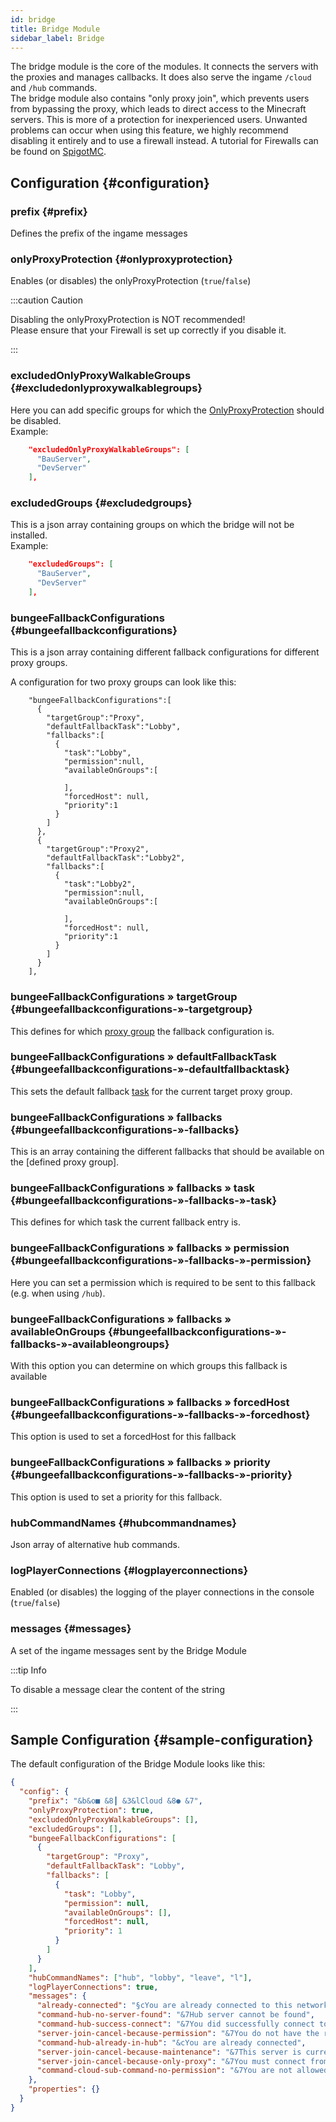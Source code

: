 ```yaml
---
id: bridge
title: Bridge Module
sidebar_label: Bridge
---
```


The bridge module is the core of the modules. It connects the servers with the proxies and manages callbacks. It does also serve the ingame `/cloud` and `/hub` commands.  
The bridge module also contains "only proxy join", which prevents users from bypassing the proxy, which leads to direct access to the Minecraft servers. This is more of a protection for inexperienced users. Unwanted problems can occur when using this feature, we highly recommend disabling it entirely and to use a firewall instead. A tutorial for Firewalls can be found on [SpigotMC](https://www.spigotmc.org/wiki/firewall-guide/).

## Configuration {#configuration}

### prefix {#prefix}

Defines the prefix of the ingame messages

### onlyProxyProtection {#onlyproxyprotection}

Enables (or disables) the onlyProxyProtection (`true`/`false`)

:::caution Caution

Disabling the onlyProxyProtection is NOT recommended!  
Please ensure that your Firewall is set up correctly if you disable it.

:::

### excludedOnlyProxyWalkableGroups {#excludedonlyproxywalkablegroups}

Here you can add specific groups for which the [OnlyProxyProtection](#onlyproxyprotection) should be disabled.  
Example:

```json
    "excludedOnlyProxyWalkableGroups": [
      "BauServer",
      "DevServer"
    ],
```

### excludedGroups {#excludedgroups}

This is a json array containing groups on which the bridge will not be installed.  
Example:

```json
    "excludedGroups": [
      "BauServer",
      "DevServer"
    ],
```

### bungeeFallbackConfigurations {#bungeefallbackconfigurations}

This is a json array containing different fallback configurations for different proxy groups.

A configuration for two proxy groups can look like this:

```
    "bungeeFallbackConfigurations":[
      {
        "targetGroup":"Proxy",
        "defaultFallbackTask":"Lobby",
        "fallbacks":[
          {
            "task":"Lobby",
            "permission":null,
            "availableOnGroups":[

            ],
            "forcedHost": null,
            "priority":1
          }
        ]
      },
      {
        "targetGroup":"Proxy2",
        "defaultFallbackTask":"Lobby2",
        "fallbacks":[
          {
            "task":"Lobby2",
            "permission":null,
            "availableOnGroups":[

            ],
            "forcedHost": null,
            "priority":1
          }
        ]
      }
    ],
```

### bungeeFallbackConfigurations » targetGroup {#bungeefallbackconfigurations-»-targetgroup}

This defines for which [proxy group](../components/groups.md) the fallback configuration is.

### bungeeFallbackConfigurations » defaultFallbackTask {#bungeefallbackconfigurations-»-defaultfallbacktask}

This sets the default fallback [task](../components/tasks.md) for the current target proxy group.

### bungeeFallbackConfigurations » fallbacks {#bungeefallbackconfigurations-»-fallbacks}

This is an array containing the different fallbacks that should be available on the [defined proxy group].

### bungeeFallbackConfigurations » fallbacks » task {#bungeefallbackconfigurations-»-fallbacks-»-task}

This defines for which task the current fallback entry is.

### bungeeFallbackConfigurations » fallbacks » permission {#bungeefallbackconfigurations-»-fallbacks-»-permission}

Here you can set a permission which is required to be sent to this fallback (e.g. when using `/hub`).

### bungeeFallbackConfigurations » fallbacks » availableOnGroups {#bungeefallbackconfigurations-»-fallbacks-»-availableongroups}

With this option you can determine on which groups this fallback is available

### bungeeFallbackConfigurations » fallbacks » forcedHost {#bungeefallbackconfigurations-»-fallbacks-»-forcedhost}

This option is used to set a forcedHost for this fallback

### bungeeFallbackConfigurations » fallbacks » priority {#bungeefallbackconfigurations-»-fallbacks-»-priority}

This option is used to set a priority for this fallback.

### hubCommandNames {#hubcommandnames}

Json array of alternative hub commands.

### logPlayerConnections {#logplayerconnections}

Enabled (or disables) the logging of the player connections in the console (`true`/`false`)

### messages {#messages}

A set of the ingame messages sent by the Bridge Module

:::tip Info

To disable a message clear the content of the string

:::

## Sample Configuration {#sample-configuration}

The default configuration of the Bridge Module looks like this:

```json
{
  "config": {
    "prefix": "&b&o■ &8┃ &3&lCloud &8● &7",
    "onlyProxyProtection": true,
    "excludedOnlyProxyWalkableGroups": [],
    "excludedGroups": [],
    "bungeeFallbackConfigurations": [
      {
        "targetGroup": "Proxy",
        "defaultFallbackTask": "Lobby",
        "fallbacks": [
          {
            "task": "Lobby",
            "permission": null,
            "availableOnGroups": [],
            "forcedHost": null,
            "priority": 1
          }
        ]
      }
    ],
    "hubCommandNames": ["hub", "lobby", "leave", "l"],
    "logPlayerConnections": true,
    "messages": {
      "already-connected": "§cYou are already connected to this network!",
      "command-hub-no-server-found": "&7Hub server cannot be found",
      "command-hub-success-connect": "&7You did successfully connect to %server%",
      "server-join-cancel-because-permission": "&7You do not have the required permissions to connect to this server.",
      "command-hub-already-in-hub": "&cYou are already connected",
      "server-join-cancel-because-maintenance": "&7This server is currently in maintenance mode",
      "server-join-cancel-because-only-proxy": "&7You must connect from an original proxy server",
      "command-cloud-sub-command-no-permission": "&7You are not allowed to use &b%command%"
    },
    "properties": {}
  }
}
```
